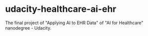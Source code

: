 # udacity-healthcare-ai-ehr
The final project of "Applying AI to EHR Data" of "AI for Healthcare" nanodegree - Udacity.
